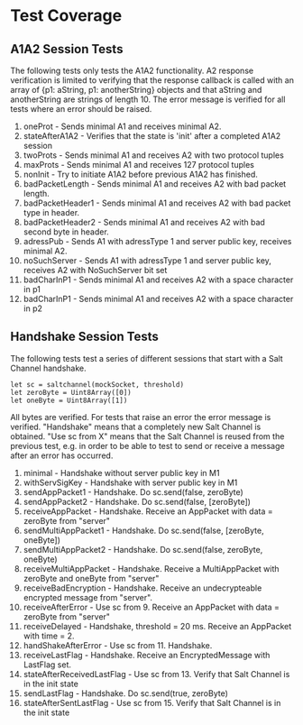 Test Coverage
=============

A1A2 Session Tests
------------------

The following tests only tests the A1A2 functionality. A2 response verification is limited to verifying that the response callback is called with an array of {p1: aString, p1: anotherString} objects and that aString and anotherString are strings of length 10. The error message is verified for all tests where an error should be raised.

1. oneProt - Sends minimal A1 and receives minimal A2. 
2. stateAfterA1A2 - Verifies that the state is 'init' after a completed A1A2 session
3. twoProts - Sends minimal A1 and receives A2 with two protocol tuples
4. maxProts - Sends minimal A1 and receives 127 protocol tuples
5. nonInit - Try to initiate A1A2 before previous A1A2 has finished. 
6. badPacketLength - Sends minimal A1 and receives A2 with bad packet length. 
7. badPacketHeader1 - Sends minimal A1 and receives A2 with bad packet type in header. 
8. badPacketHeader2 - Sends minimal A1 and receives A2 with bad second byte in header.
9. adressPub - Sends A1 with adressType 1 and server public key, receives minimal A2.
10. noSuchServer - Sends A1 with adressType 1 and server public key, receives A2 with NoSuchServer bit set
11. badCharInP1 - Sends minimal A1 and receives A2 with a space character in p1
12. badCharInP1 - Sends minimal A1 and receives A2 with a space character in p2

Handshake Session Tests
-----------------------

The following tests test a series of different sessions that start with a Salt Channel handshake.

	let sc = saltchannel(mockSocket, threshold)
	let zeroByte = Uint8Array([0])
	let oneByte = Uint8Array([1])

All bytes are verified. For tests that raise an error the error message is verified. "Handshake" means that a completely new Salt Channel is obtained. "Use sc from X" means that the Salt Channel is reused from the previous test, e.g. in order to be able to test to send or receive a message after an error has occurred.

1. minimal - Handshake without server public key in M1
2. withServSigKey - Handshake with server public key in M1
3. sendAppPacket1 - Handshake. Do sc.send(false, zeroByte)
4. sendAppPacket2 - Handshake. Do sc.send(false, [zeroByte])
5. receiveAppPacket - Handshake. Receive an AppPacket with data = zeroByte from "server"
6. sendMultiAppPacket1 - Handshake. Do sc.send(false, [zeroByte, oneByte])
7. sendMultiAppPacket2 - Handshake. Do sc.send(false, zeroByte, oneByte)
8. receiveMultiAppPacket - Handshake. Receive a MultiAppPacket with zeroByte and oneByte from "server"
9. receiveBadEncryption - Handshake. Receive an undecrypteable encrypted message from "server". 
10. receiveAfterError - Use sc from 9. Receive an AppPacket with data = zeroByte from "server"
11. receiveDelayed - Handshake, threshold = 20 ms. Receive an AppPacket with time = 2. 
12. handShakeAfterError - Use sc from 11. Handshake. 
13. receiveLastFlag - Handshake. Receive an EncryptedMessage with LastFlag set.
14. stateAfterReceivedLastFlag - Use sc from 13. Verify that Salt Channel is in the init state
15. sendLastFlag - Handshake. Do sc.send(true, zeroByte)
16. stateAfterSentLastFlag - Use sc from 15. Verify that Salt Channel is in the init state